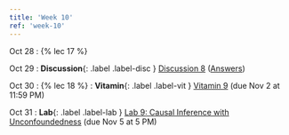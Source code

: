 ```yaml
---
title: 'Week 10'
ref: 'week-10'
---
```


Oct 28
: {% lec 17 %}

Oct 29
: **Discussion**{: .label .label-disc } [Discussion 8](https://drive.google.com/file/d/1JfB6ULP7rbpfVEHy7-p-cVNTi73ZB5mj/view?usp=sharing) ([Answers](https://drive.google.com/file/d/1aHv86QtmnbanALCnX7u86X8LsANhdv1S/view?usp=sharing))

Oct 30
: {% lec 18 %}
: **Vitamin**{: .label .label-vit } [Vitamin 9](https://www.gradescope.com/courses/1104495) (due Nov 2 at 11:59 PM)

Oct 31
: **Lab**{: .label .label-lab } [Lab 9: Causal Inference with Unconfoundedness](https://data102.datahub.berkeley.edu/) (due Nov 5 at 5 PM)
